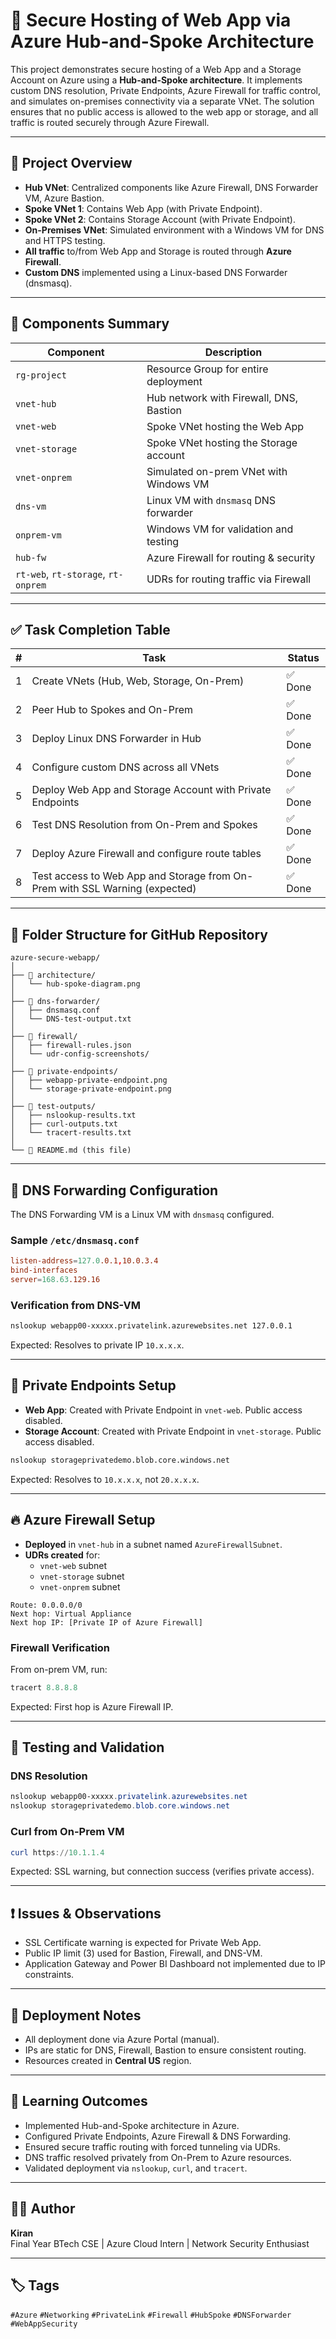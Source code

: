 
# 🚀 Secure Hosting of Web App via Azure Hub-and-Spoke Architecture

This project demonstrates secure hosting of a Web App and a Storage Account on Azure using a **Hub-and-Spoke architecture**. It implements custom DNS resolution, Private Endpoints, Azure Firewall for traffic control, and simulates on-premises connectivity via a separate VNet. The solution ensures that no public access is allowed to the web app or storage, and all traffic is routed securely through Azure Firewall.

---

## 📘 Project Overview

- **Hub VNet**: Centralized components like Azure Firewall, DNS Forwarder VM, Azure Bastion.
- **Spoke VNet 1**: Contains Web App (with Private Endpoint).
- **Spoke VNet 2**: Contains Storage Account (with Private Endpoint).
- **On-Premises VNet**: Simulated environment with a Windows VM for DNS and HTTPS testing.
- **All traffic** to/from Web App and Storage is routed through **Azure Firewall**.
- **Custom DNS** implemented using a Linux-based DNS Forwarder (dnsmasq).

---

## 🧩 Components Summary

| Component          | Description                                |
|--------------------|--------------------------------------------|
| `rg-project`       | Resource Group for entire deployment       |
| `vnet-hub`         | Hub network with Firewall, DNS, Bastion    |
| `vnet-web`         | Spoke VNet hosting the Web App             |
| `vnet-storage`     | Spoke VNet hosting the Storage account     |
| `vnet-onprem`      | Simulated on-prem VNet with Windows VM     |
| `dns-vm`           | Linux VM with `dnsmasq` DNS forwarder      |
| `onprem-vm`        | Windows VM for validation and testing      |
| `hub-fw`           | Azure Firewall for routing & security      |
| `rt-web`, `rt-storage`, `rt-onprem` | UDRs for routing traffic via Firewall |

---

## ✅ Task Completion Table

| # | Task                                                                                 | Status   |
|---|--------------------------------------------------------------------------------------|----------|
| 1 | Create VNets (Hub, Web, Storage, On-Prem)                                           | ✅ Done   |
| 2 | Peer Hub to Spokes and On-Prem                                                      | ✅ Done   |
| 3 | Deploy Linux DNS Forwarder in Hub                                                   | ✅ Done   |
| 4 | Configure custom DNS across all VNets                                               | ✅ Done   |
| 5 | Deploy Web App and Storage Account with Private Endpoints                           | ✅ Done   |
| 6 | Test DNS Resolution from On-Prem and Spokes                                         | ✅ Done   |
| 7 | Deploy Azure Firewall and configure route tables                                    | ✅ Done   |
| 8 | Test access to Web App and Storage from On-Prem with SSL Warning (expected)         | ✅ Done   |

---

## 📁 Folder Structure for GitHub Repository

```
azure-secure-webapp/
│
├── 📁 architecture/
│   └── hub-spoke-diagram.png
│
├── 📁 dns-forwarder/
│   ├── dnsmasq.conf
│   └── DNS-test-output.txt
│
├── 📁 firewall/
│   ├── firewall-rules.json
│   └── udr-config-screenshots/
│
├── 📁 private-endpoints/
│   ├── webapp-private-endpoint.png
│   └── storage-private-endpoint.png
│
├── 📁 test-outputs/
│   ├── nslookup-results.txt
│   ├── curl-outputs.txt
│   └── tracert-results.txt
│
└── 📄 README.md (this file)
```

---

## 🔧 DNS Forwarding Configuration

The DNS Forwarding VM is a Linux VM with `dnsmasq` configured.

### Sample `/etc/dnsmasq.conf`

```conf
listen-address=127.0.0.1,10.0.3.4
bind-interfaces
server=168.63.129.16
```

### Verification from DNS-VM

```bash
nslookup webapp00-xxxxx.privatelink.azurewebsites.net 127.0.0.1
```

Expected: Resolves to private IP `10.x.x.x`.

---

## 🔐 Private Endpoints Setup

- **Web App**: Created with Private Endpoint in `vnet-web`. Public access disabled.
- **Storage Account**: Created with Private Endpoint in `vnet-storage`. Public access disabled.

```bash
nslookup storageprivatedemo.blob.core.windows.net
```

Expected: Resolves to `10.x.x.x`, not `20.x.x.x`.

---

## 🔥 Azure Firewall Setup

- **Deployed** in `vnet-hub` in a subnet named `AzureFirewallSubnet`.
- **UDRs created** for:
  - `vnet-web` subnet
  - `vnet-storage` subnet
  - `vnet-onprem` subnet

```text
Route: 0.0.0.0/0
Next hop: Virtual Appliance
Next hop IP: [Private IP of Azure Firewall]
```

### Firewall Verification

From on-prem VM, run:

```powershell
tracert 8.8.8.8
```

Expected: First hop is Azure Firewall IP.

---

## 🧪 Testing and Validation

### DNS Resolution

```powershell
nslookup webapp00-xxxxx.privatelink.azurewebsites.net
nslookup storageprivatedemo.blob.core.windows.net
```

### Curl from On-Prem VM

```powershell
curl https://10.1.1.4
```

Expected: SSL warning, but connection success (verifies private access).

---

## ❗ Issues & Observations

- SSL Certificate warning is expected for Private Web App.
- Public IP limit (3) used for Bastion, Firewall, and DNS-VM.
- Application Gateway and Power BI Dashboard not implemented due to IP constraints.

---

## 📝 Deployment Notes

- All deployment done via Azure Portal (manual).
- IPs are static for DNS, Firewall, Bastion to ensure consistent routing.
- Resources created in **Central US** region.

---

## 🎯 Learning Outcomes

- Implemented Hub-and-Spoke architecture in Azure.
- Configured Private Endpoints, Azure Firewall & DNS Forwarding.
- Ensured secure traffic routing with forced tunneling via UDRs.
- DNS traffic resolved privately from On-Prem to Azure resources.
- Validated deployment via `nslookup`, `curl`, and `tracert`.

---

## 👨‍💻 Author

**Kiran**  
Final Year BTech CSE | Azure Cloud Intern | Network Security Enthusiast  

---

## 🏷️ Tags

`#Azure` `#Networking` `#PrivateLink` `#Firewall` `#HubSpoke` `#DNSForwarder` `#WebAppSecurity`
